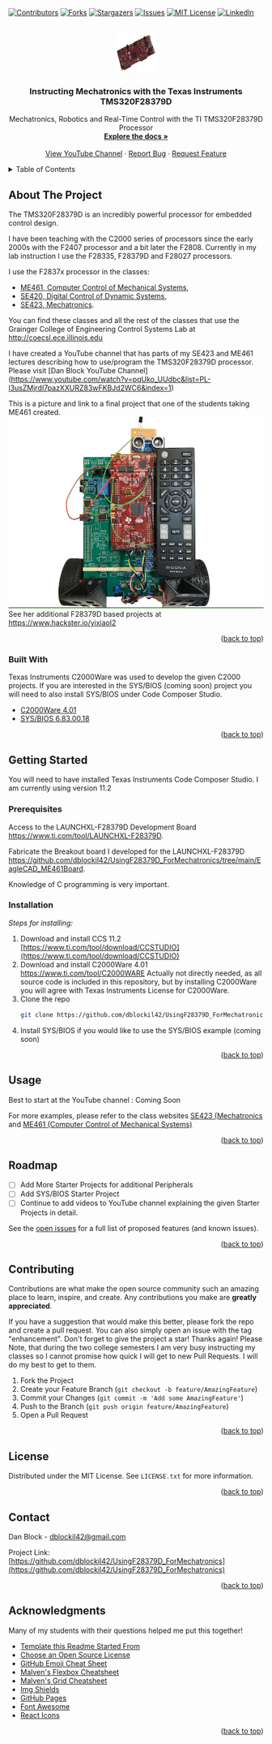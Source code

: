 <div id="top"></div>
<!--
*** Thanks for checking out the Best-README-Template. If you have a suggestion
*** that would make this better, please fork the repo and create a pull request
*** or simply open an issue with the tag "enhancement".
*** Don't forget to give the project a star!
*** Thanks again! Now go create something AMAZING! :D
-->



<!-- PROJECT SHIELDS -->
<!--
*** I'm using markdown "reference style" links for readability.
*** Reference links are enclosed in brackets [ ] instead of parentheses ( ).
*** See the bottom of this document for the declaration of the reference variables
*** for contributors-url, forks-url, etc. This is an optional, concise syntax you may use.
*** https://www.markdownguide.org/basic-syntax/#reference-style-links
-->
[![Contributors][contributors-shield]][contributors-url]
[![Forks][forks-shield]][forks-url]
[![Stargazers][stars-shield]][stars-url]
[![Issues][issues-shield]][issues-url]
[![MIT License][license-shield]][license-url]
[![LinkedIn][linkedin-shield]][linkedin-url]



<!-- PROJECT LOGO -->
<br />
<div align="center">
  <a href="https://github.com/dblockil42/UsingF28379D_ForMechatronics">
    <img src="launchxl-f28379d.png" alt="Logo" width="80" height="80">
  </a>

  <h3 align="center">Instructing Mechatronics with the Texas Instruments TMS320F28379D</h3>

  <p align="center">
    Mechatronics, Robotics and Real-Time Control with the TI TMS320F28379D Processor
    <br />
    <a href="https://github.com/dblockil42/UsingF28379D_ForMechatronics"><strong>Explore the docs »</strong></a>
    <br />
    <br />
    <a href="https://www.youtube.com/watch?v=pqUko_UUdbc&list=PL-l3usZMjrdI7pazXXURZ83wFKBJd2WC6&index=1">View YouTube Channel</a>
    ·
    <a href="https://github.com/dblockil42/UsingF28379D_ForMechatronics/issues">Report Bug</a>
    ·
    <a href="https://github.com/dblockil42/UsingF28379D_ForMechatronics/issues">Request Feature</a>
  </p>
</div>



<!-- TABLE OF CONTENTS -->
<details>
  <summary>Table of Contents</summary>
  <ol>
    <li>
      <a href="#about-the-project">About The Project</a>
      <ul>
        <li><a href="#built-with">Built With</a></li>
      </ul>
    </li>
    <li>
      <a href="#getting-started">Getting Started</a>
      <ul>
        <li><a href="#prerequisites">Prerequisites</a></li>
        <li><a href="#installation">Installation</a></li>
      </ul>
    </li>
    <li><a href="#usage">Usage</a></li>
    <li><a href="#roadmap">Roadmap</a></li>
    <li><a href="#contributing">Contributing</a></li>
    <li><a href="#license">License</a></li>
    <li><a href="#contact">Contact</a></li>
    <li><a href="#acknowledgments">Acknowledgments</a></li>
  </ol>
</details>



<!-- ABOUT THE PROJECT -->
## About The Project
The TMS320F28379D is an incredibly powerful processor for embedded control design.

I have been teaching with the C2000 series of processors since the early 2000s with the F2407 processor and a bit later the F2808.  Currently in my lab instruction I use the F28335, F28379D and F28027 processors.

I use the F2837x processor in the classes:
- [ME461, Computer Control of Mechanical Systems](http://coecsl.ece.illinois.edu/me461),
- [SE420, Digital Control of Dynamic Systems](http://coecsl.ece.illinois.edu/se420),
- [SE423, Mechatronics](http://coecsl.ece.illinois.edu/se423).  
	
You can find these classes and all the rest of the classes that use the Grainger College of Engineering Control Systems Lab at http://coecsl.ece.illinois.edu  

I have created a YouTube channel that has parts of my SE423 and ME461 lectures describing how to use/program the TMS320F28379D processor.  Please visit [Dan Block YouTube Channel] (https://www.youtube.com/watch?v=pqUko_UUdbc&list=PL-l3usZMjrdI7pazXXURZ83wFKBJd2WC6&index=1)
	
This is a picture and link to a final project that one of the students taking ME461 created. 
[![Product Name Screen Shot][product-screenshot]](https://www.hackster.io/yixiaol2/control-segbot-with-tv-remote-98b02c)
See her additional F28379D based projects at https://www.hackster.io/yixiaol2




<p align="right">(<a href="#top">back to top</a>)</p>



### Built With

Texas Instruments C2000Ware was used to develop the given C2000 projects.  If you are interested in the SYS/BIOS (coming soon) project you will need to also install SYS/BIOS under Code Composer Studio.

* [C2000Ware 4.01](https://www.ti.com/tool/C2000WARE)
* [SYS/BIOS 6.83.00.18](https://software-dl.ti.com/dsps/dsps_public_sw/sdo_sb/targetcontent/bios/sysbios/)

<p align="right">(<a href="#top">back to top</a>)</p>



<!-- GETTING STARTED -->
## Getting Started

You will need to have installed Texas Instruments Code Composer Studio.  I am currently using version 11.2

### Prerequisites

Access to the LAUNCHXL-F28379D Development Board https://www.ti.com/tool/LAUNCHXL-F28379D.

Fabricate the Breakout board I developed for the LAUNCHXL-F28379D https://github.com/dblockil42/UsingF28379D_ForMechatronics/tree/main/EagleCAD_ME461Board.

Knowledge of C programming is very important.

### Installation

_Steps for installing:_

1. Download and install CCS 11.2  [https://www.ti.com/tool/download/CCSTUDIO](https://www.ti.com/tool/download/CCSTUDIO)
2. Download and install C2000Ware 4.01 https://www.ti.com/tool/C2000WARE  Actually not directly needed, as all source code is included in this repository, but by installing C2000Ware you will agree with Texas Instruments License for C2000Ware.  
3. Clone the repo
   ```sh
   git clone https://github.com/dblockil42/UsingF28379D_ForMechatronics.git
   ```
4. Install SYS/BIOS if you would like to use the SYS/BIOS example (coming soon)

<p align="right">(<a href="#top">back to top</a>)</p>



<!-- USAGE EXAMPLES -->
## Usage

Best to start at the YouTube channel :  Coming Soon

For more examples, please refer to the class websites [SE423 (Mechatronics](http://coecsl.ece.illinois.edu/se423) and [ME461 (Computer Control of Mechanical Systems)](http://coecsl.ece.illinois.edu/me461)

<p align="right">(<a href="#top">back to top</a>)</p>



<!-- ROADMAP -->
## Roadmap

- [ ] Add More Starter Projects for additional Peripherals
- [ ] Add SYS/BIOS Starter Project
- [ ] Continue to add videos to YouTube channel explaining the given Starter Projects in detail.

See the [open issues](https://github.com/dblockil42/UsingF28379D_ForMechatronics/issues) for a full list of proposed features (and known issues).

<p align="right">(<a href="#top">back to top</a>)</p>



<!-- CONTRIBUTING -->
## Contributing

Contributions are what make the open source community such an amazing place to learn, inspire, and create. Any contributions you make are **greatly appreciated**.

If you have a suggestion that would make this better, please fork the repo and create a pull request. You can also simply open an issue with the tag "enhancement".
Don't forget to give the project a star! Thanks again!  Please Note, that during the two college semesters I am very busy instructing my classes so I cannot promise how quick I will get to new Pull Requests.  I will do my best to get to them.  

1. Fork the Project
2. Create your Feature Branch (`git checkout -b feature/AmazingFeature`)
3. Commit your Changes (`git commit -m 'Add some AmazingFeature'`)
4. Push to the Branch (`git push origin feature/AmazingFeature`)
5. Open a Pull Request

<p align="right">(<a href="#top">back to top</a>)</p>



<!-- LICENSE -->
## License

Distributed under the  MIT License. See `LICENSE.txt` for more information.

<p align="right">(<a href="#top">back to top</a>)</p>



<!-- CONTACT -->
## Contact

Dan Block -  dblockil42@gmail.com

Project Link: [https://github.com/dblockil42/UsingF28379D_ForMechatronics](https://github.com/dblockil42/UsingF28379D_ForMechatronics)

<p align="right">(<a href="#top">back to top</a>)</p>



<!-- ACKNOWLEDGMENTS -->
## Acknowledgments

Many of my students with their questions helped me put this together!  

* [Template this Readme Started From](https://github.com/othneildrew/Best-README-Template#top)
* [Choose an Open Source License](https://choosealicense.com)
* [GitHub Emoji Cheat Sheet](https://www.webpagefx.com/tools/emoji-cheat-sheet)
* [Malven's Flexbox Cheatsheet](https://flexbox.malven.co/)
* [Malven's Grid Cheatsheet](https://grid.malven.co/)
* [Img Shields](https://shields.io)
* [GitHub Pages](https://pages.github.com)
* [Font Awesome](https://fontawesome.com)
* [React Icons](https://react-icons.github.io/react-icons/search)

<p align="right">(<a href="#top">back to top</a>)</p>



<!-- MARKDOWN LINKS & IMAGES -->
<!-- https://www.markdownguide.org/basic-syntax/#reference-style-links -->
[contributors-shield]: https://img.shields.io/github/contributors/dblockil42/UsingF28379D_ForMechatronics.svg?style=for-the-badge
[contributors-url]: https://github.com/dblockil42/UsingF28379D_ForMechatronics/graphs/contributors
[forks-shield]: https://img.shields.io/github/forks/dblockil42/UsingF28379D_ForMechatronics.svg?style=for-the-badge
[forks-url]: https://github.com/dblockil42/UsingF28379D_ForMechatronics/network/members
[stars-shield]: https://img.shields.io/github/stars/dblockil42/UsingF28379D_ForMechatronics.svg?style=for-the-badge
[stars-url]: https://github.com/dblockil42/UsingF28379D_ForMechatronics/stargazers
[issues-shield]: https://img.shields.io/github/issues/dblockil42/UsingF28379D_ForMechatronics.svg?style=for-the-badge
[issues-url]: https://github.com/dblockil42/UsingF28379D_ForMechatronics/issues
[license-shield]: https://img.shields.io/github/license/dblockil42/UsingF28379D_ForMechatronics.svg?style=for-the-badge
[license-url]: https://github.com/dblockil42/UsingF28379D_ForMechatronics/blob/master/LICENSE.txt
[linkedin-shield]: https://img.shields.io/badge/-LinkedIn-black.svg?style=for-the-badge&logo=linkedin&colorB=555
[linkedin-url]: https://www.linkedin.com/in/dan-block-122b0315/
[product-screenshot]: Segbot.png
